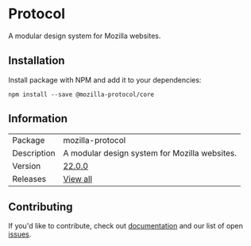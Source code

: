 # Protocol

A modular design system for Mozilla websites.

## Installation

Install package with NPM and add it to your dependencies:

`npm install --save @mozilla-protocol/core`

## Information

<table>
<tr>
<td>Package</td><td>mozilla-protocol</td>
</tr>
<tr>
<td>Description</td>
<td>A modular design system for Mozilla websites.</td>
</tr>
<tr>
<td>Version</td>
<td><a href="https://github.com/mozilla/protocol/blob/main/CHANGELOG.md">22.0.0</a></td>
</tr>
<tr>
<td>Releases</td>
<td><a href="https://github.com/mozilla/protocol/releases/">View all</a></td>
</tr>
</table>

## Contributing

If you'd like to contribute, check out [documentation](https://github.com/mozilla/protocol#readme) and our list of open [issues](https://github.com/mozilla/protocol/issues).
